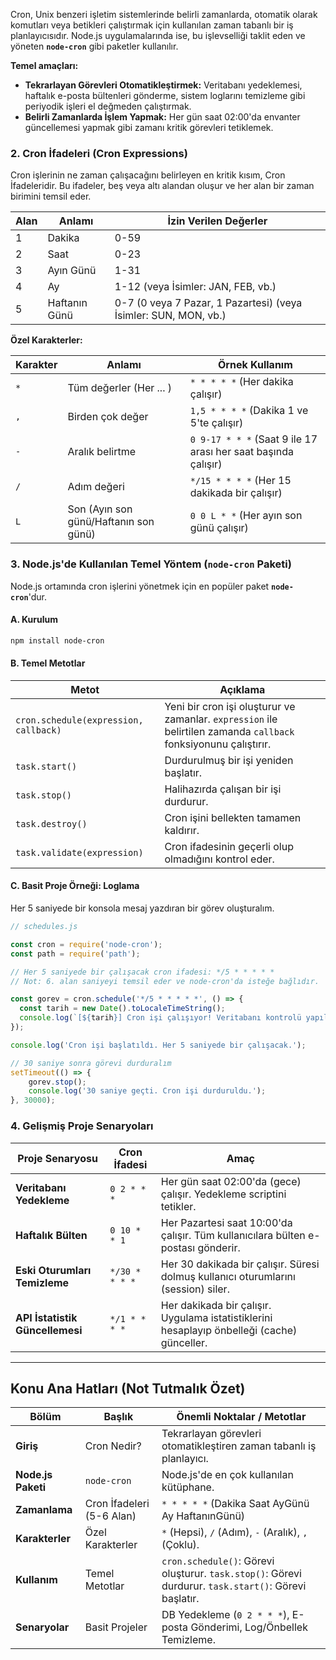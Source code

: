 
Cron, Unix benzeri işletim sistemlerinde belirli zamanlarda, otomatik olarak komutları veya betikleri çalıştırmak için kullanılan zaman tabanlı bir iş planlayıcısıdır. Node.js uygulamalarında ise, bu işlevselliği taklit eden ve yöneten **`node-cron`** gibi paketler kullanılır.

**Temel amaçları:**

- **Tekrarlayan Görevleri Otomatikleştirmek:** Veritabanı yedeklemesi, haftalık e-posta bültenleri gönderme, sistem loglarını temizleme gibi periyodik işleri el değmeden çalıştırmak.
- **Belirli Zamanlarda İşlem Yapmak:** Her gün saat 02:00'da envanter güncellemesi yapmak gibi zamanı kritik görevleri tetiklemek.

### 2. Cron İfadeleri (Cron Expressions)

Cron işlerinin ne zaman çalışacağını belirleyen en kritik kısım, Cron İfadeleridir. Bu ifadeler, beş veya altı alandan oluşur ve her alan bir zaman birimini temsil eder.

| Alan | Anlamı        | İzin Verilen Değerler                                           |
| ---- | ------------- | --------------------------------------------------------------- |
| 1    | Dakika        | 0-59                                                            |
| 2    | Saat          | 0-23                                                            |
| 3    | Ayın Günü     | 1-31                                                            |
| 4    | Ay            | 1-12 (veya İsimler: JAN, FEB, vb.)                              |
| 5    | Haftanın Günü | 0-7 (0 veya 7 Pazar, 1 Pazartesi) (veya İsimler: SUN, MON, vb.) |

**Özel Karakterler:**

| Karakter | Anlamı                                | Örnek Kullanım                                                |
| -------- | ------------------------------------- | ------------------------------------------------------------- |
| `*`      | Tüm değerler (Her ... )               | `* * * * *` (Her dakika çalışır)                              |
| `,`      | Birden çok değer                      | `1,5 * * * *` (Dakika 1 ve 5'te çalışır)                      |
| `-`      | Aralık belirtme                       | `0 9-17 * * *` (Saat 9 ile 17 arası her saat başında çalışır) |
| `/`      | Adım değeri                           | `*/15 * * * *` (Her 15 dakikada bir çalışır)                  |
| `L`      | Son (Ayın son günü/Haftanın son günü) | `0 0 L * *` (Her ayın son günü çalışır)                       |

### 3. Node.js'de Kullanılan Temel Yöntem (`node-cron` Paketi)

Node.js ortamında cron işlerini yönetmek için en popüler paket **`node-cron`**'dur.

#### A. Kurulum

```bash
npm install node-cron
```

#### B. Temel Metotlar

|Metot|Açıklama|
|---|---|
|`cron.schedule(expression, callback)`|Yeni bir cron işi oluşturur ve zamanlar. `expression` ile belirtilen zamanda `callback` fonksiyonunu çalıştırır.|
|`task.start()`|Durdurulmuş bir işi yeniden başlatır.|
|`task.stop()`|Halihazırda çalışan bir işi durdurur.|
|`task.destroy()`|Cron işini bellekten tamamen kaldırır.|
|`task.validate(expression)`|Cron ifadesinin geçerli olup olmadığını kontrol eder.|

#### C. Basit Proje Örneği: Loglama

Her 5 saniyede bir konsola mesaj yazdıran bir görev oluşturalım.


```ts
// schedules.js

const cron = require('node-cron');
const path = require('path');

// Her 5 saniyede bir çalışacak cron ifadesi: */5 * * * * *
// Not: 6. alan saniyeyi temsil eder ve node-cron'da isteğe bağlıdır.

const gorev = cron.schedule('*/5 * * * * *', () => {
  const tarih = new Date().toLocaleTimeString();
  console.log(`[${tarih}] Cron işi çalışıyor! Veritabanı kontrolü yapıldı.`);
});

console.log('Cron işi başlatıldı. Her 5 saniyede bir çalışacak.');

// 30 saniye sonra görevi durduralım
setTimeout(() => {
    gorev.stop();
    console.log('30 saniye geçti. Cron işi durduruldu.');
}, 30000);
```

### 4. Gelişmiş Proje Senaryoları

|Proje Senaryosu|Cron İfadesi|Amaç|
|---|---|---|
|**Veritabanı Yedekleme**|`0 2 * * *`|Her gün saat 02:00'da (gece) çalışır. Yedekleme scriptini tetikler.|
|**Haftalık Bülten**|`0 10 * * 1`|Her Pazartesi saat 10:00'da çalışır. Tüm kullanıcılara bülten e-postası gönderir.|
|**Eski Oturumları Temizleme**|`*/30 * * * *`|Her 30 dakikada bir çalışır. Süresi dolmuş kullanıcı oturumlarını (session) siler.|
|**API İstatistik Güncellemesi**|`*/1 * * * *`|Her dakikada bir çalışır. Uygulama istatistiklerini hesaplayıp önbelleği (cache) günceller.|

---

## Konu Ana Hatları (Not Tutmalık Özet)

|Bölüm|Başlık|Önemli Noktalar / Metotlar|
|---|---|---|
|**Giriş**|Cron Nedir?|Tekrarlayan görevleri otomatikleştiren zaman tabanlı iş planlayıcı.|
|**Node.js Paketi**|`node-cron`|Node.js'de en çok kullanılan kütüphane.|
|**Zamanlama**|Cron İfadeleri (5-6 Alan)|`* * * * *` (Dakika Saat AyGünü Ay HaftanınGünü)|
|**Karakterler**|Özel Karakterler|`*` (Hepsi), `/` (Adım), `-` (Aralık), `,` (Çoklu).|
|**Kullanım**|Temel Metotlar|`cron.schedule()`: Görevi oluşturur. `task.stop()`: Görevi durdurur. `task.start()`: Görevi başlatır.|
|**Senaryolar**|Basit Projeler|DB Yedekleme (`0 2 * * *`), E-posta Gönderimi, Log/Önbellek Temizleme.|